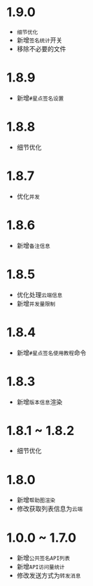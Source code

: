 # 1.9.0
* `细节优化`
* 新增`签名统计`开关
* 移除不必要的文件

# 1.8.9
* 新增`#星点签名设置`

# 1.8.8
* 细节优化

# 1.8.7
* 优化`并发`

# 1.8.6
* 新增`备注信息`

# 1.8.5
* 优化处理`云端信息`
* 新增`并发量限制`

# 1.8.4
* 新增`#星点签名使用教程`命令

# 1.8.3
* 新增`版本信息`渲染

# 1.8.1 ~ 1.8.2
* 细节优化

# 1.8.0
* 新增`帮助图渲染`
* 修改获取列表信息为`云端`

# 1.0.0 ~ 1.7.0
* 新增`公共签名API列表`
* 新增`API访问量统计`
* 修改发送方式为`转发消息`